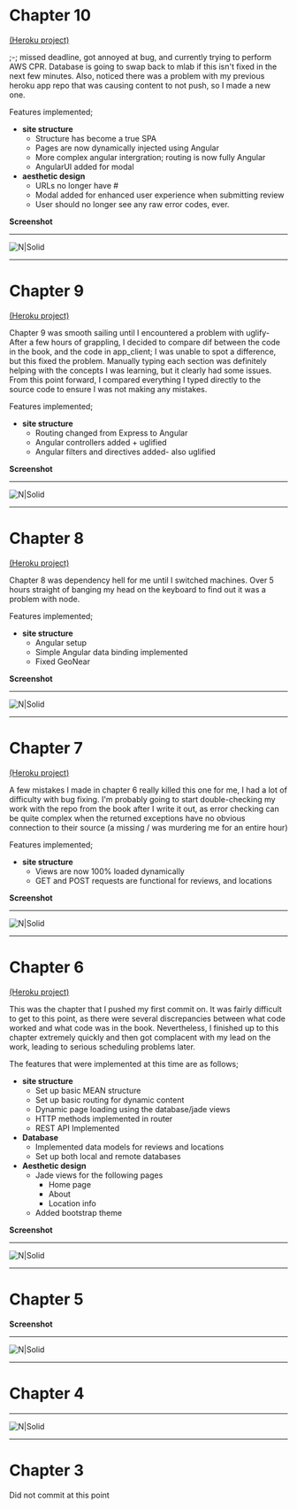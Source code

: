 # Chapter 10
[(Heroku project)](https://dry-everglades-93919.herokuapp.com/)

;-; missed deadline, got annoyed at bug, and currently trying to perform AWS CPR. Database is going to swap back to mlab if this isn't fixed in the next few minutes. Also, noticed there was a problem with my previous heroku app repo that was causing content to not push, so I made a new one.


Features implemented;
* **site structure**
   * Structure has become a true SPA
   * Pages are now dynamically injected using Angular
   * More complex angular intergration; routing is now fully Angular
   * AngularUI added for modal
* **aesthetic design**
   * URLs no longer have #
   * Modal added for enhanced user experience when submitting review
   * User should no longer see any raw error codes, ever.

**Screenshot**
***

![N|Solid](http://i.imgur.com/bj0jtcu.png)

***

# Chapter 9
[(Heroku project)](https://nameless-hollows-66274.herokuapp.com/)

Chapter 9 was smooth sailing until I encountered a problem with uglify- After a few hours of grappling, I decided to compare dif between the code in the book, and the code in app_client; I was unable to spot a difference, but this fixed the problem. Manually typing each section was definitely helping with the concepts I was learning, but it clearly had some issues. From this point forward, I compared everything I typed directly to the source code to ensure I was not making any mistakes.

Features implemented;
* **site structure**
   * Routing changed from Express to Angular
   * Angular controllers added + uglified
   * Angular filters and directives added- also uglified
   
   
**Screenshot**
***

![N|Solid](http://i.imgur.com/xQh9KHm.png)

***

# Chapter 8
[(Heroku project)](https://nameless-hollows-66274.herokuapp.com/)

Chapter 8 was dependency hell for me until I switched machines. Over 5 hours straight of banging my head on the keyboard to find out it was a problem with node.

Features implemented;
* **site structure**
   * Angular setup
   * Simple Angular data binding implemented
   * Fixed GeoNear
   
**Screenshot**
***

![N|Solid](http://i.imgur.com/NOAn9Nc.png)

***

# Chapter 7
[(Heroku project)](https://nameless-hollows-66274.herokuapp.com/)

A few mistakes I made in chapter 6 really killed this one for me, I had a lot of difficulty with bug fixing. I'm probably going to start double-checking my work with the repo from the book after I write it out, as error checking can be quite complex when the returned exceptions have no obvious connection to their source (a missing / was murdering me for an entire hour)

Features implemented;
* **site structure**
    * Views are now 100% loaded dynamically
    * GET and POST requests are functional for reviews, and locations

**Screenshot**
***
![N|Solid](http://i.imgur.com/h3yMDRP.png)

***

# Chapter 6
[(Heroku project)](https://nameless-hollows-66274.herokuapp.com/)

This was the chapter that I pushed my first commit on. It was fairly difficult to get to this point, as there were several discrepancies between what code worked and what code was in the book. Nevertheless, I finished up to this chapter extremely quickly and then got complacent with my lead on the work, leading to serious scheduling problems later.

The features that were implemented at this time are as follows;
* **site structure**
    * Set up basic MEAN structure
    * Set up basic routing for dynamic content
    * Dynamic page loading using the database/jade views
    * HTTP methods implemented in router
    * REST API Implemented
* **Database**
    * Implemented data models for reviews and locations
    * Set up both local and remote databases
* **Aesthetic design**
    * Jade views for the following pages
        * Home page
        * About
        * Location info
    * Added bootstrap theme

**Screenshot**
***
![N|Solid](http://i.imgur.com/3o2BjpW.png)
***

# Chapter 5

**Screenshot**
***
![N|Solid](http://i.imgur.com/ujd6N4i.png)
***

# Chapter 4

***
![N|Solid](http://i.imgur.com/juYKynw.png)
***

# Chapter 3

Did not commit at this point


